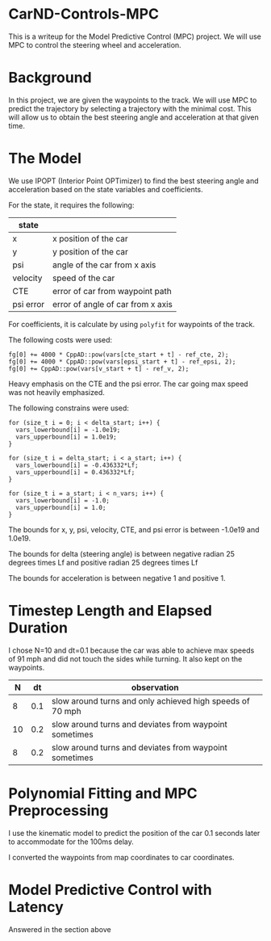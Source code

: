 # CarND-Controls-MPC
This is a writeup for the Model Predictive Control (MPC) project. We will use MPC to control the steering wheel and acceleration.

# Background
In this project, we are given the waypoints to the track. We will use MPC to predict the trajectory by selecting a trajectory with the minimal cost. This will allow us to obtain the best steering angle and acceleration at that given time.

# The Model
We use IPOPT (Interior Point OPTimizer) to find the best steering angle and acceleration based on the state variables and coefficients. 

For the state, it requires the following:

| state     |                                   |
| --------- | --------------------------------- |
| x         | x position of the car             |
| y         | y position of the car             |
| psi       | angle of the car from x axis      |
| velocity  | speed of the car                  |
| CTE       | error of car from waypoint path   |
| psi error | error of angle of car from x axis |

For coefficients, it is calculate by using `polyfit` for waypoints of the track.

The following costs were used:
```
fg[0] += 4000 * CppAD::pow(vars[cte_start + t] - ref_cte, 2);
fg[0] += 4000 * CppAD::pow(vars[epsi_start + t] - ref_epsi, 2);
fg[0] += CppAD::pow(vars[v_start + t] - ref_v, 2);
```
Heavy emphasis on the CTE and the psi error. The car going max speed was not heavily emphasized.

The following constrains were used:
```
for (size_t i = 0; i < delta_start; i++) {
  vars_lowerbound[i] = -1.0e19;
  vars_upperbound[i] = 1.0e19;
}

for (size_t i = delta_start; i < a_start; i++) {
  vars_lowerbound[i] = -0.436332*Lf;
  vars_upperbound[i] = 0.436332*Lf;
}

for (size_t i = a_start; i < n_vars; i++) {
  vars_lowerbound[i] = -1.0;
  vars_upperbound[i] = 1.0;
}
```
The bounds for x, y, psi, velocity, CTE, and psi error is between -1.0e19 and 1.0e19. 

The bounds for delta (steering angle) is between negative radian 25 degrees times Lf and positive radian 25 degrees times Lf

The bounds for acceleration is between negative 1 and positive 1.

# Timestep Length and Elapsed Duration
I chose N=10 and dt=0.1 because the car was able to achieve max speeds of 91 mph and did not touch the sides while turning. It also kept on the waypoints.

| N | dt  | observation |
| - | --- | ------ |
| 8 | 0.1 | slow around turns and only achieved high speeds of 70 mph |
| 10 | 0.2 | slow around turns and deviates from waypoint sometimes |
| 8 | 0.2 | slow around turns and deviates from waypoint sometimes |

# Polynomial Fitting and MPC Preprocessing
I use the kinematic model to predict the position of the car 0.1 seconds later to accommodate for the 100ms delay.

I converted the waypoints from map coordinates to car coordinates.

# Model Predictive Control with Latency
Answered in the section above